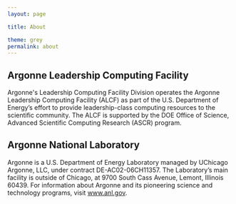 ```yaml
---
layout: page

title: About

theme: grey
permalink: about
---
```



## Argonne Leadership Computing Facility
Argonne's Leadership Computing Facility Division operates the Argonne Leadership Computing Facility (ALCF) as part of the U.S. Department of Energy’s effort to provide leadership-class computing resources to the scientific community. The ALCF is supported by the DOE Office of Science, Advanced Scientific Computing Research (ASCR) program.

## Argonne National Laboratory
Argonne is a U.S. Department of Energy Laboratory managed by UChicago Argonne, LLC, under contract DE-AC02-06CH11357. The Laboratory’s main facility is outside of Chicago, at 9700 South Cass Avenue, Lemont, Illinois 60439. For information about Argonne and its pioneering science and technology programs, visit www.anl.gov.
